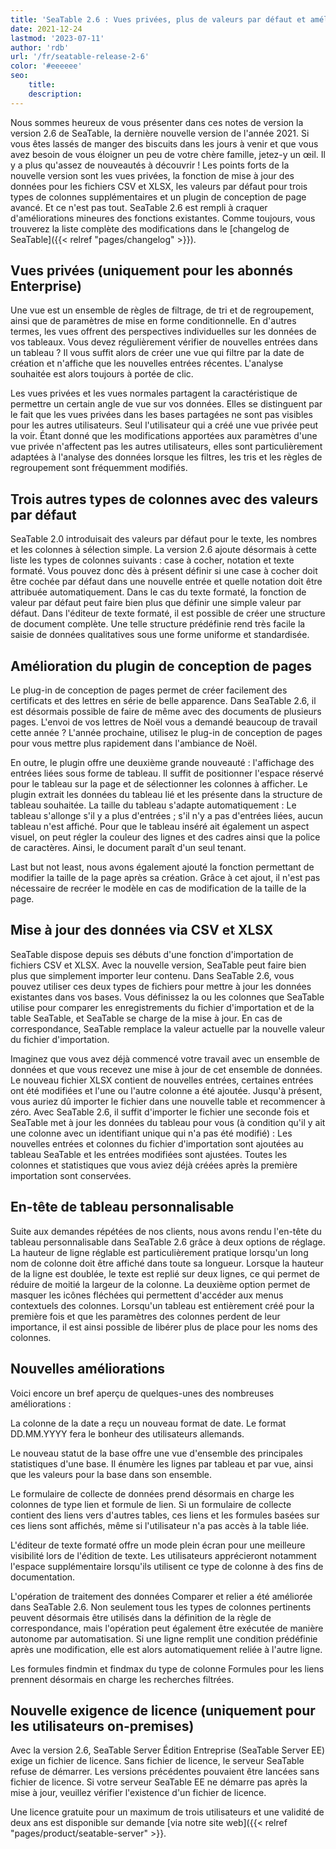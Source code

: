 ```yaml
---
title: 'SeaTable 2.6 : Vues privées, plus de valeurs par défaut et amélioration du plugin de conception de pages'
date: 2021-12-24
lastmod: '2023-07-11'
author: 'rdb'
url: '/fr/seatable-release-2-6'
color: '#eeeeee'
seo:
    title:
    description:
---
```


Nous sommes heureux de vous présenter dans ces notes de version la version 2.6 de SeaTable, la dernière nouvelle version de l'année 2021. Si vous êtes lassés de manger des biscuits dans les jours à venir et que vous avez besoin de vous éloigner un peu de votre chère famille, jetez-y un œil. Il y a plus qu'assez de nouveautés à découvrir ! Les points forts de la nouvelle version sont les vues privées, la fonction de mise à jour des données pour les fichiers CSV et XLSX, les valeurs par défaut pour trois types de colonnes supplémentaires et un plugin de conception de page avancé. Et ce n'est pas tout. SeaTable 2.6 est rempli à craquer d'améliorations mineures des fonctions existantes. Comme toujours, vous trouverez la liste complète des modifications dans le [changelog de SeaTable]({{< relref "pages/changelog" >}}).

## Vues privées (uniquement pour les abonnés Enterprise)

Une vue est un ensemble de règles de filtrage, de tri et de regroupement, ainsi que de paramètres de mise en forme conditionnelle. En d'autres termes, les vues offrent des perspectives individuelles sur les données de vos tableaux. Vous devez régulièrement vérifier de nouvelles entrées dans un tableau ? Il vous suffit alors de créer une vue qui filtre par la date de création et n'affiche que les nouvelles entrées récentes. L'analyse souhaitée est alors toujours à portée de clic.

Les vues privées et les vues normales partagent la caractéristique de permettre un certain angle de vue sur vos données. Elles se distinguent par le fait que les vues privées dans les bases partagées ne sont pas visibles pour les autres utilisateurs. Seul l'utilisateur qui a créé une vue privée peut la voir. Étant donné que les modifications apportées aux paramètres d'une vue privée n'affectent pas les autres utilisateurs, elles sont particulièrement adaptées à l'analyse des données lorsque les filtres, les tris et les règles de regroupement sont fréquemment modifiés.

## Trois autres types de colonnes avec des valeurs par défaut

SeaTable 2.0 introduisait des valeurs par défaut pour le texte, les nombres et les colonnes à sélection simple. La version 2.6 ajoute désormais à cette liste les types de colonnes suivants : case à cocher, notation et texte formaté. Vous pouvez donc dès à présent définir si une case à cocher doit être cochée par défaut dans une nouvelle entrée et quelle notation doit être attribuée automatiquement. Dans le cas du texte formaté, la fonction de valeur par défaut peut faire bien plus que définir une simple valeur par défaut. Dans l'éditeur de texte formaté, il est possible de créer une structure de document complète. Une telle structure prédéfinie rend très facile la saisie de données qualitatives sous une forme uniforme et standardisée.

## Amélioration du plugin de conception de pages

Le plug-in de conception de pages permet de créer facilement des certificats et des lettres en série de belle apparence. Dans SeaTable 2.6, il est désormais possible de faire de même avec des documents de plusieurs pages. L'envoi de vos lettres de Noël vous a demandé beaucoup de travail cette année ? L'année prochaine, utilisez le plug-in de conception de pages pour vous mettre plus rapidement dans l'ambiance de Noël.

En outre, le plugin offre une deuxième grande nouveauté : l'affichage des entrées liées sous forme de tableau. Il suffit de positionner l'espace réservé pour le tableau sur la page et de sélectionner les colonnes à afficher. Le plugin extrait les données du tableau lié et les présente dans la structure de tableau souhaitée. La taille du tableau s'adapte automatiquement : Le tableau s'allonge s'il y a plus d'entrées ; s'il n'y a pas d'entrées liées, aucun tableau n'est affiché. Pour que le tableau inséré ait également un aspect visuel, on peut régler la couleur des lignes et des cadres ainsi que la police de caractères. Ainsi, le document paraît d'un seul tenant.

Last but not least, nous avons également ajouté la fonction permettant de modifier la taille de la page après sa création. Grâce à cet ajout, il n'est pas nécessaire de recréer le modèle en cas de modification de la taille de la page.

## Mise à jour des données via CSV et XLSX

SeaTable dispose depuis ses débuts d'une fonction d'importation de fichiers CSV et XLSX. Avec la nouvelle version, SeaTable peut faire bien plus que simplement importer leur contenu. Dans SeaTable 2.6, vous pouvez utiliser ces deux types de fichiers pour mettre à jour les données existantes dans vos bases. Vous définissez la ou les colonnes que SeaTable utilise pour comparer les enregistrements du fichier d'importation et de la table SeaTable, et SeaTable se charge de la mise à jour. En cas de correspondance, SeaTable remplace la valeur actuelle par la nouvelle valeur du fichier d'importation.

Imaginez que vous avez déjà commencé votre travail avec un ensemble de données et que vous recevez une mise à jour de cet ensemble de données. Le nouveau fichier XLSX contient de nouvelles entrées, certaines entrées ont été modifiées et l'une ou l'autre colonne a été ajoutée. Jusqu'à présent, vous auriez dû importer le fichier dans une nouvelle table et recommencer à zéro. Avec SeaTable 2.6, il suffit d'importer le fichier une seconde fois et SeaTable met à jour les données du tableau pour vous (à condition qu'il y ait une colonne avec un identifiant unique qui n'a pas été modifié) : Les nouvelles entrées et colonnes du fichier d'importation sont ajoutées au tableau SeaTable et les entrées modifiées sont ajustées. Toutes les colonnes et statistiques que vous aviez déjà créées après la première importation sont conservées.

## En-tête de tableau personnalisable

Suite aux demandes répétées de nos clients, nous avons rendu l'en-tête du tableau personnalisable dans SeaTable 2.6 grâce à deux options de réglage. La hauteur de ligne réglable est particulièrement pratique lorsqu'un long nom de colonne doit être affiché dans toute sa longueur. Lorsque la hauteur de la ligne est doublée, le texte est replié sur deux lignes, ce qui permet de réduire de moitié la largeur de la colonne. La deuxième option permet de masquer les icônes fléchées qui permettent d'accéder aux menus contextuels des colonnes. Lorsqu'un tableau est entièrement créé pour la première fois et que les paramètres des colonnes perdent de leur importance, il est ainsi possible de libérer plus de place pour les noms des colonnes.

## Nouvelles améliorations

Voici encore un bref aperçu de quelques-unes des nombreuses améliorations :

La colonne de la date a reçu un nouveau format de date. Le format DD.MM.YYYY fera le bonheur des utilisateurs allemands.

Le nouveau statut de la base offre une vue d'ensemble des principales statistiques d'une base. Il énumère les lignes par tableau et par vue, ainsi que les valeurs pour la base dans son ensemble.

Le formulaire de collecte de données prend désormais en charge les colonnes de type lien et formule de lien. Si un formulaire de collecte contient des liens vers d'autres tables, ces liens et les formules basées sur ces liens sont affichés, même si l'utilisateur n'a pas accès à la table liée.

L'éditeur de texte formaté offre un mode plein écran pour une meilleure visibilité lors de l'édition de texte. Les utilisateurs apprécieront notamment l'espace supplémentaire lorsqu'ils utilisent ce type de colonne à des fins de documentation.

L'opération de traitement des données Comparer et relier a été améliorée dans SeaTable 2.6. Non seulement tous les types de colonnes pertinents peuvent désormais être utilisés dans la définition de la règle de correspondance, mais l'opération peut également être exécutée de manière autonome par automatisation. Si une ligne remplit une condition prédéfinie après une modification, elle est alors automatiquement reliée à l'autre ligne.

Les formules findmin et findmax du type de colonne Formules pour les liens prennent désormais en charge les recherches filtrées.

## Nouvelle exigence de licence (uniquement pour les utilisateurs on-premises)

Avec la version 2.6, SeaTable Server Édition Entreprise (SeaTable Server EE) exige un fichier de licence. Sans fichier de licence, le serveur SeaTable refuse de démarrer. Les versions précédentes pouvaient être lancées sans fichier de licence. Si votre serveur SeaTable EE ne démarre pas après la mise à jour, veuillez vérifier l'existence d'un fichier de licence.

Une licence gratuite pour un maximum de trois utilisateurs et une validité de deux ans est disponible sur demande [via notre site web]({{< relref "pages/product/seatable-server" >}}.
